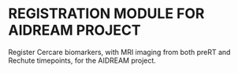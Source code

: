 # REGISTRATION MODULE FOR AIDREAM PROJECT

Register Cercare biomarkers, with MRI imaging from both preRT and Rechute timepoints, for the AIDREAM project.

